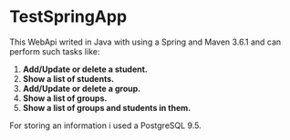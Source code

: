 # TestSpringApp
<p>This WebApi writed in Java with using a Spring and Maven 3.6.1 and can perform such tasks like:
  <ol>
    <li> <b>Add/Update or delete a student.</b></li>
    <li> <b>Show a list of students.</b></li>
    <li> <b>Add/Update or delete a group.</b></li>
    <li> <b>Show a list of groups.</b></li>
    <li> <b>Show a list of groups and students in them.</b></li>
  </ol>
 </p>
<p>For storing an information i used a PostgreSQL 9.5.</p>
